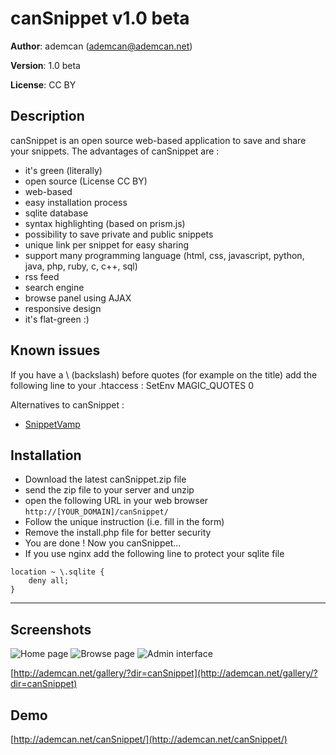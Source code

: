 # canSnippet v1.0 beta
**Author**: ademcan (ademcan@ademcan.net)

**Version**: 1.0 beta

**License**: CC BY

## Description
canSnippet is an open source web-based application to save and share your snippets.
The advantages of canSnippet are :
- it's green (literally)
- open source (License CC BY)
- web-based
- easy installation process
- sqlite database
- syntax highlighting (based on prism.js)
- possibility to save private and public snippets
- unique link per snippet for easy sharing
- support many programming language (html, css, javascript, python, java, php, ruby, c, c++, sql)
- rss feed
- search engine
- browse panel using AJAX
- responsive design
- it's flat-green :)

##  Known issues
If you have a \ (backslash) before quotes (for example on the title) add the following line to your .htaccess :
SetEnv MAGIC_QUOTES 0 

Alternatives to canSnippet :
* [SnippetVamp](https://github.com/broncowdd/SnippetVamp)

## Installation
- Download the latest canSnippet.zip file
- send the zip file to your server and unzip
- open the following URL in your web browser
`http://[YOUR_DOMAIN]/canSnippet/`
- Follow the unique instruction (i.e. fill in the form)
- Remove the install.php file for better security
- You are done ! Now you canSnippet...
- If you use nginx add the following line to protect your sqlite file
```nginx
location ~ \.sqlite {
	deny all;
}
````

----
## Screenshots
![Home page](https://ademcan.net/gallery/photos/canSnippet/homePage.png)
![Browse page](https://ademcan.net/gallery/photos/canSnippet/browsePage.png)
![Admin interface](https://ademcan.net/gallery/photos/canSnippet/adminInterface.png)

[http://ademcan.net/gallery/?dir=canSnippet](http://ademcan.net/gallery/?dir=canSnippet)

## Demo
[http://ademcan.net/canSnippet/](http://ademcan.net/canSnippet/)
